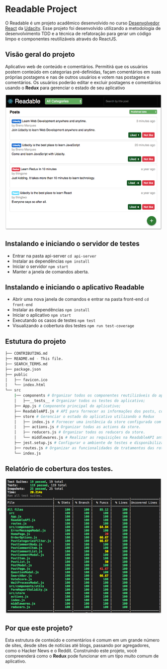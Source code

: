 # Readable Project

O Readable é um projeto acadêmico desenvolvido no curso [Desenvolvedor React](https://br.udacity.com/course/react-nanodegree--nd019/) 
da [Udacity](https://br.udacity.com/). Esse projeto foi desenvolvido utilizando a metodologia de desenvolvimento TDD e a técnica de refatoração para gerar um código limpo e componentes reutilizáveis através do ReactJS.

## Visão geral do projeto
Aplicativo web de conteúdo e comentários. Permitirá que os usuários postem conteúdo em categorias pré-definidas, façam comentários em suas próprias postagens e nas de outros usuários e votem nas postagens e comentários. Os usuários poderão editar e excluir postagens e comentários usando o **Redux** para gerenciar o estado de seu aplicativo
<p align="center">
  <img src="https://raw.githubusercontent.com/brolam/reactnd-readable/master/docs/homepage-screen.png" width="900" />
</p>  

## Instalando e iniciando o servidor de testes
* Entrar na pasta api-server `cd api-server`
* Instalar as dependências `npm install`
* Iniciar o servidor `npm start`
* Manter a janela de comandos aberta.

## Instalando e iniciando o aplicativo Readable
* Abrir uma nova janela de comandos e entrar na pasta front-end `cd front-end`
* Instalar as dependências `npm install`
* Iniciar o aplicativo `npm start`
* Executando os casos de testes `npm test`
* Visualizando a cobertura dos testes `npm run test-coverage`

## Estutura do projeto
```bash
├── CONTRIBUTING.md
├── README.md - This file.
├── SEARCH_TERMS.md
├── package.json 
├── public
│   ├── favicon.ico
│   └── index.html
└── src
    |── components # Organizar todos os componentes reutilizáveis do aplicativo;
    │   ├──__tests__ # Organizar todos os testes do aplicativo;
    ├── App.js # Componente principal do aplicativo;
    ├── ReadableAPI.js # API para fornecer as informações dos posts, comentários e categorias;
    ├── store # Gerenciar o estado do aplicativo utilizando o Redux
    │   ├── index.js # Fornecer uma instância da store configurada com os reduces e middlewares.
    │   ├── actions.js # Organizar todas as actions da store.
    │   ├── reducers.js # Organizar todos os reducers da store.
    │   └── middlewares.js # Realizar as requisições na ReadableAPI antes de executar os reducers.
    ├── jest.setup.js # Configurar o ambiente de testes e disponibilizar dados e mocks para todos os testes do aplicativo.
    ├── routes.js # Organizar as funcionalidades de tratamentos das rotas conforme as URL válidas para o aplicativo.
    └── index.js
```

## Relatório de cobertura dos testes.
<p align="center">
  <img src="https://raw.githubusercontent.com/brolam/reactnd-readable/master/docs/report-coverage-test.png" width="900" />
</p>  

## Por que este projeto?
Esta estrutura de conteúdo e comentários é comum em um grande número de sites, desde sites de notícias até blogs, passando por agregadores, como o Hacker News e o Reddit. Construindo este projeto, você compreenderá como o **Redux** pode funcionar em um tipo muito comum de aplicativo.